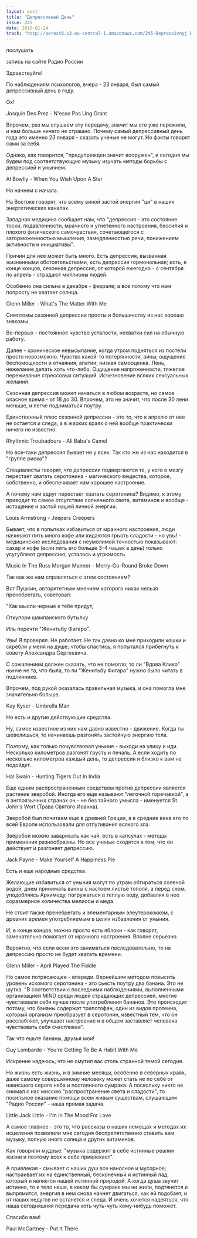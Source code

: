 ```yaml
---
layout: post
title: "Депрессивный День"
issue: 245
date: 2010-01-24
track: "http://aerost8.s3.eu-central-1.amazonaws.com/245-Depressivnyj Den'.mp3"
---
```


послушать

запись на сайте Радио России

Здравствуйте!

По наблюдениям психологов, вчера - 23 января, был самый депрессивный день в году.

Ох!

Josquin Des Prez - N'esse Pas Ung Grant

Впрочем, раз мы слушаем эту передачу, значит мы его уже пережили, и нам больше ничего не страшно. Почему самый депрессивный день года это именно 23 января - сказать ученые не могут. Но факты говорят сами за себя.

Однако, как говорится, "предупрежден значит вооружен", и сегодня мы будем под соответствующую музыку изучать методы борьбы с депрессией и унынием.

Al Bowlly - When You Wish Upon A Star

Но начнем с начала.

На Востоке говорят, что всему виной застой энергии "ци" в наших энергетических каналах.

Западная медицина сообщает нам, что "депрессия - это состояние тоски, подавленности, мрачного и угнетенного настроения, бессилия и плохого физического самочувствия, сочетающегося с заторможенностью мышления, замедленностью речи, понижением активности и инициативы".

Причин для нее может быть много. Есть депрессия, вызванная жизненными обстоятельствами, есть депрессия гормональная; есть, в конце концов, сезонная депрессия, от которой ежегодно - с сентября по апрель - страдают миллионы людей.

Особенно она сильна в декабре - феврале; а все потому что нам попросту не хватает солнца.

Glenn Miller - What's The Matter With Me

Симптомы сезонной депрессии просты и большинству из нас хорошо знакомы.

Во-первых - постоянное чувство усталости, нехватки сил на обычную работу.

Далее - хроническое невысыпание, когда утром подняться из постели просто невозможно. Чувство какой-то потерянности, вины; ощущение беспомощности и отчаяния, апатии; низкая самооценка. Лень, нежелание делать хоть что-либо. Ощущение напряженности, тяжелое переживание стрессовых ситуаций. Исчезновение всяких сексуальных желаний.

Сезонная депрессия может начаться в любом возрасте, но самое опасное время - от 18 до 30. Впрочем, это не значит, что после 30 лени меньше, и легче подниматься поутру.

Единственный плюс сезонной депрессии - это то, что к апрелю от нее не остается и следа, а в жарких краях о ней вообще практически ничего не известно.

Rhythmic Troubadours - Ali Baba's Camel

Но все-таки депрессия бывает не у всех. Так кто же из нас находится в "группе риска"?

Специалисты говорят, что депрессии подвергаются те, у кого в мозгу перестает хватать серотонина - магического вещества, которое, собственно, и обеспечивает нам хорошее настроение.

А почему нам вдруг перестает хватать серотонина? Видимо, к этому приводит то самое отсутствие солнечного света, витаминов и вообще - истощение и застой нашей личной энергии.

Louis Armstrong - Jeepers Creepers

Бывает, что в попытках избавиться от мрачного настроения, люди начинают пить много кофе или кидаются грызть сладости - но увы! - медицинские исследования с неумолимой точностью показывают: сахар и кофе (если пить его больше 3-4 чашек в день) только усугубляют депрессию, усталось и угрюмость.

Music In The Russ Morgan Manner - Merry-Go-Round Broke Down

Так как же нам справляться с этим состоянием?

Вот Пушкин, авторитетным мнением которого никак нельзя пренебрегать, советовал:

"Как мысли черные к тебе придут,

Откупори шампанского бутылку

Иль перечти "Женитьбу Фигаро".

Увы! Я проверял. Не работает. Не так давно ко мне приходили кошки и скребли у меня на душе; чтобы спастись, я попытался прибегнуть к совету Александра Сергеевича.

С сожалением должен сказать, что не помогло; то ли "Вдова Клико" нынче не та, что была, то ли "Женитьбу Фигаро" нужно было читать в подлиннике.

Впрочем, под рукой оказалась правильная музыка, и она помогла мне значительно больше.

Kay Kyser - Umbrella Man

Но есть и другие действующие средства.

Ну, самое известное из них нам давно известно - движение. Когда ты шевелишься, то начинаешь разгонять застойную энергию тела.

Поэтому, как только почувствовал уныние - выходи на улицу и иди. Несколько километров разгонят грусть и печаль. А если ходить по несколько километров каждый день, то депрессия и близко к вам не подойдет.

Hal Swain - Hunting Tigers Out In India

Еще одним распространенным средством против депрессии является растение зверобой. Иногда его еще называют "легочной горечавкой", а в англоязычных странах он - не без тайного умысла - именуется St. John's Wort (Трава Святого Иоанна).

Зверобой был почитаем еще в древней Греции, а в средние века его по всей Европе использовали для отпугивания всякого зла.

Зверобой можно заваривать как чай, есть в капсулах - методы применения разнообразны. Но все ученые сходятся в том, что он действует и разгоняет депрессию.

Jack Payne - Make Yourself A Happiness Pie

Есть и еще народные средства.

Желающие избавиться от уныния могут по утрам обтираться соленой водой, днем принимать ванны с настоем листье тополя, а перед сном, уподобляясь Архимеду, погружаться в теплую воду, добавляя в нее соразмерное количества мелиссы и меда.

Не стоит также пренебрегать и элементарным элеутерококком, с древних времен употребляемым в целях избавления от уныния.

И, в конце концов, можно просто есть яблоки - как говорят, замечательно помогает от мрачного настроения. Вполне серьезно.

Вероятно, что если всем это заниматься последовательно, то на депрессию просто не будет хватать времени.

Glenn Miller - April Played The Fiddle

Но самое потрясающее - впереди. Вернейшим методом повысить уровень искомого серотонина - это сьесть поутру два банана. Это не шутка. "В соответствии с последними наблюдениями, выполненными организацией MIND среди людей страдающих депрессией, многие чувствовали себя лучше после употребления бананов. Это происходит потому, что бананы содержат трипотофан, один из видов протеина, который организм преобразует в серотонин, известный тем, что он расслабляет, улучшает настроение и в общем заставляет человека чувствовать себя счастливее".

Так что ешьте бананы, друзья мои!

Guy Lombardo - You're Getting To Be A Habit With Me

Искренне надеюсь, что не смутил вас столь странной темой сегодня.

Но жизнь есть жизнь, и в зимние месяцы, особенно в северных краях, даже самому совершенному человеку может стать не по себе от нависшего серого неба и постоянного сумрака. А поскольку никто не снимал с нас миссию "распространение света и сладости", то посильное оказание помощи всем живым существам, слушающим "Радио России" - наша прямая задача.

Little Jack Little - I'm In The Mood For Love

А самое главное - это то, что рассказы о наших немощах и методах их исцеления позволили мне сегодня беспрепятственно ставить вам музыку, полную иного солнца и других витаминов.

Как говорили мудрые: "музыка содержит в себе истинные реалии жизни и поэтому всех к себе привлекает".

А привлекая - смывает с наших душ все наносное и мусорное; настраивает их на единственный, бесконечный и истинный лад, который и является нашей истинной природой. А когда душа звучит истинно, то и тело наше, в каком бы сумраке мы ни жили, подтянется и выпрямится, энергия в нем снова начнет двигаться, как ей подобает, и от наших недугов не останется и следа. И очень хочется надеяться, что наша сегодняшняя передача хоть чуть-чуть кому-нибудь поможет.

Спасибо вам!

Paul McCartney - Put It There
